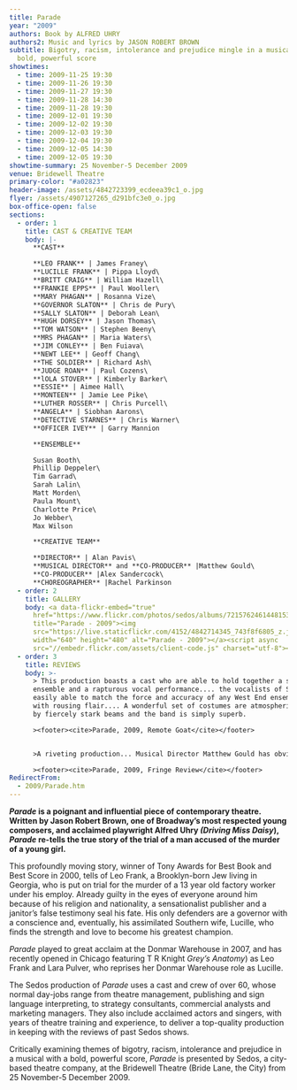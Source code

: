 ```yaml
---
title: Parade
year: "2009"
authors: Book by ALFRED UHRY
authors2: Music and lyrics by JASON ROBERT BROWN
subtitle: Bigotry, racism, intolerance and prejudice mingle in a musical with a
  bold, powerful score
showtimes:
  - time: 2009-11-25 19:30
  - time: 2009-11-26 19:30
  - time: 2009-11-27 19:30
  - time: 2009-11-28 14:30
  - time: 2009-11-28 19:30
  - time: 2009-12-01 19:30
  - time: 2009-12-02 19:30
  - time: 2009-12-03 19:30
  - time: 2009-12-04 19:30
  - time: 2009-12-05 14:30
  - time: 2009-12-05 19:30
showtime-summary: 25 November-5 December 2009
venue: Bridewell Theatre
primary-color: "#a02823"
header-image: /assets/4842723399_ecdeea39c1_o.jpg
flyer: /assets/4907127265_d291bfc3e0_o.jpg
box-office-open: false
sections:
  - order: 1
    title: CAST & CREATIVE TEAM
    body: |-
      **CAST**

      **LEO FRANK** | James Franey\
      **LUCILLE FRANK** | Pippa Lloyd\
      **BRITT CRAIG** | William Hazell\
      **FRANKIE EPPS** | Paul Wooller\
      **MARY PHAGAN** | Rosanna Vize\
      **GOVERNOR SLATON** | Chris de Pury\
      **SALLY SLATON** | Deborah Lean\
      **HUGH DORSEY** | Jason Thomas\
      **TOM WATSON** | Stephen Beeny\
      **MRS PHAGAN** | Maria Waters\
      **JIM CONLEY** | Ben Fuiava\
      **NEWT LEE** | Geoff Chang\
      **THE SOLDIER** | Richard Ash\
      **JUDGE ROAN** | Paul Cozens\
      **lOLA STOVER** | Kimberly Barker\
      **ESSIE** | Aimee Hall\
      **MONTEEN** | Jamie Lee Pike\
      **LUTHER ROSSER** | Chris Purcell\
      **ANGELA** | Siobhan Aarons\
      **DETECTIVE STARNES** | Chris Warner\
      **OFFICER IVEY** | Garry Mannion

      **ENSEMBLE**

      Susan Booth\
      Phillip Deppeler\
      Tim Garrad\
      Sarah Lalin\
      Matt Morden\
      Paula Mount\
      Charlotte Price\
      Jo Webber\
      Max Wilson

      **CREATIVE TEAM**

      **DIRECTOR** | Alan Pavis\
      **MUSICAL DIRECTOR** and **CO-PRODUCER** |Matthew Gould\
      **CO-PRODUCER** |Alex Sandercock\
      **CHOREOGRAPHER** |Rachel Parkinson
  - order: 2
    title: GALLERY
    body: <a data-flickr-embed="true"
      href="https://www.flickr.com/photos/sedos/albums/72157624614481530"
      title="Parade - 2009"><img
      src="https://live.staticflickr.com/4152/4842714345_743f8f6805_z.jpg"
      width="640" height="480" alt="Parade - 2009"></a><script async
      src="//embedr.flickr.com/assets/client-code.js" charset="utf-8"></script>
  - order: 3
    title: REVIEWS
    body: >-
      > This production boasts a cast who are able to hold together a stirling
      ensemble and a rapturous vocal performance.... the vocalists of Sedos are
      easily able to match the force and accuracy of any West End ensemble, and
      with rousing flair.... A wonderful set of costumes are atmospherically lit
      by fiercely stark beams and the band is simply superb.

      ><footer><cite>Parade, 2009, Remote Goat</cite></footer>


      >A riveting production... Musical Director Matthew Gould has obviously worked a great deal with an already very gifted cast, and it has paid off. From Richard Ash’s opening lines to the last note of the piece, Parade is beautifully and emotionally sung... The second act’s ‘All the Wasted Time’ is breathtakingly good, and if there was no other merit to this production, it would be worth seeing for these few brilliant minutes alone.

      ><footer><cite>Parade, 2009, Fringe Review</cite></footer>
RedirectFrom:
  - 2009/Parade.htm
---
```

***Parade* is a poignant and influential piece of contemporary theatre. Written by Jason Robert Brown, one of Broadway’s most respected young composers, and acclaimed playwright Alfred Uhry *(Driving Miss Daisy*), *Parade* re-tells the true story of the trial of a man accused of the murder of a young girl.**

This profoundly moving story, winner of Tony Awards for Best Book and Best Score in 2000, tells of Leo Frank, a Brooklyn-born Jew living in Georgia, who is put on trial for the murder of a 13 year old factory worker under his employ. Already guilty in the eyes of everyone around him because of his religion and nationality, a sensationalist publisher and a janitor’s false testimony seal his fate. His only defenders are a governor with a conscience and, eventually, his assimilated Southern wife, Lucille, who finds the strength and love to become his greatest champion.

*Parade* played to great acclaim at the Donmar Warehouse in 2007, and has recently opened in Chicago featuring T R Knight *Grey’s Anatomy*) as Leo Frank and Lara Pulver, who reprises her Donmar Warehouse role as Lucille.

The Sedos production of *Parade* uses a cast and crew of over 60, whose normal day-jobs range from theatre management, publishing and sign language interpreting, to strategy consultants, commercial analysts and marketing managers. They also include acclaimed actors and singers, with years of theatre training and experience, to deliver a top-quality production in keeping with the reviews of past Sedos shows.

Critically examining themes of bigotry, racism, intolerance and prejudice in a musical with a bold, powerful score, *Parade* is presented by Sedos, a city-based theatre company, at the Bridewell Theatre (Bride Lane, the City) from 25 November-5 December 2009.